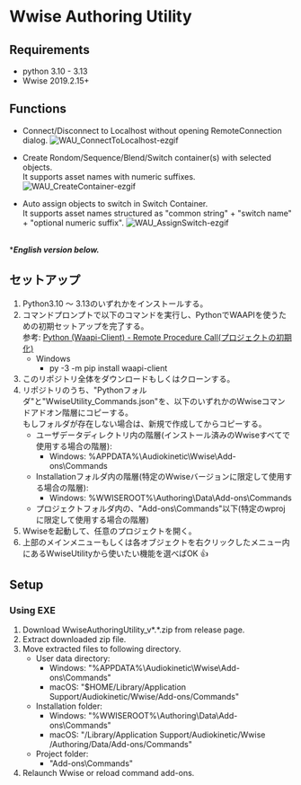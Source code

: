 # Wwise Authoring Utility

## Requirements
* python 3.10 - 3.13
* Wwise 2019.2.15+

## Functions
* Connect/Disconnect to Localhost without opening RemoteConnection dialog.
![WAU_ConnectToLocalhost-ezgif](https://github.com/user-attachments/assets/3a10d16f-ef84-4f2d-a41b-0cfd9a4ca730)

* Create Rondom/Sequence/Blend/Switch container(s) with selected objects.\
  It supports asset names with numeric suffixes.
![WAU_CreateContainer-ezgif](https://github.com/user-attachments/assets/57e77f2d-305a-45d1-a8f4-1cb17ff8a6a4)

* Auto assign objects to switch in Switch Container.\
  It supports asset names structured as "common string" + "switch name" + "optional numeric suffix".
![WAU_AssignSwitch-ezgif](https://github.com/user-attachments/assets/1a7a4779-3872-4417-b575-5af91ed834ed)

\
****English version below.***
## セットアップ
1. Python3.10 ～ 3.13のいずれかをインストールする。
1. コマンドプロンプトで以下のコマンドを実行し、PythonでWAAPIを使うための初期セットアップを完了する。\
参考: [Python (Waapi-Client) - Remote Procedure Call(プロジェクトの初期化)](https://www.audiokinetic.com/ja/public-library/2024.1.9_8920/?source=SDK&id=waapi_client_python_rpc.html#waapi_client_python_rpc_init)
	* Windows
		* py -3 -m pip install waapi-client
1. このリポジトリ全体をダウンロードもしくはクローンする。
1. リポジトリのうち、"Pythonフォルダ"と"WwiseUtility_Commands.json"を、以下のいずれかのWwiseコマンドアドオン階層にコピーする。\
   もしフォルダが存在しない場合は、新規で作成してからコピーする。
	* ユーザデータディレクトリ内の階層(インストール済みのWwiseすべてで使用する場合の階層):
		* Windows: %APPDATA%\Audiokinetic\Wwise\Add-ons\Commands
	* Installationフォルダ内の階層(特定のWwiseバージョンに限定して使用する場合の階層):
		* Windows: %WWISEROOT%\Authoring\Data\Add-ons\Commands
	* プロジェクトフォルダ内の、"Add-ons\Commands"以下(特定のwprojに限定して使用する場合の階層)
1. Wwiseを起動して、任意のプロジェクトを開く。
1. 上部のメインメニューもしくは各オブジェクトを右クリックしたメニュー内にあるWwiseUtilityから使いたい機能を選べばOK :+1:

## Setup
### Using EXE
1. Download WwiseAuthoringUtility_v*.*.zip from release page.
1. Extract downloaded zip file.
1. Move extracted files to following directory.
	* User data directory:
		* Windows: "%APPDATA%\\Audiokinetic\\Wwise\\Add-ons\\Commands"
		* macOS: "$HOME/Library/Application Support/Audiokinetic/Wwise/Add-ons/Commands"
	* Installation folder:
		* Windows: "%WWISEROOT%\\Authoring\\Data\\Add-ons\\Commands"
		* macOS: "/Library/Application Support/Audiokinetic/Wwise <version>/Authoring/Data/Add-ons/Commands"
	* Project folder:
		* "Add-ons\\Commands"
1. Relaunch Wwise or reload command add-ons.

